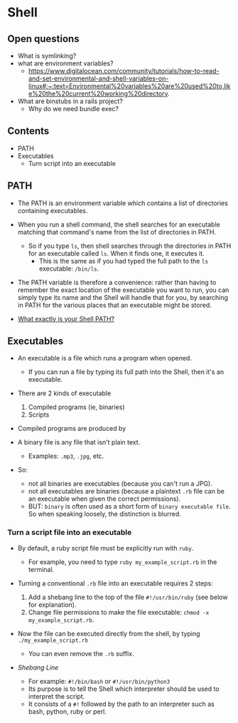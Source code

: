# Shell

## Open questions
- What is symlinking?
- what are environment variables?
  -   https://www.digitalocean.com/community/tutorials/how-to-read-and-set-environmental-and-shell-variables-on-linux#:~:text=Environmental%20variables%20are%20used%20to,like%20the%20current%20working%20directory.
- What are binstubs in a rails project?
  - Why do we need bundle exec?

## Contents
- PATH
- Executables
  - Turn script into an executable

## PATH
- The PATH is an environment variable which contains a list of directories containing executables.
- When you run a shell command, the shell searches for an executable matching that command's name from the list of directories in PATH.
  - So if you type `ls`, then shell searches through the directories in PATH for an executable called `ls`. When it finds one, it executes it. 
    - This is the same as if you had typed the full path to the `ls` executable: `/bin/ls`.
- The PATH variable is therefore a convenience: rather than having to remember the exact location of the executable you want to run, you can simply type its name and the Shell will handle that for you, by searching in PATH for the various places that an executable might be stored.

- [What exactly is your Shell PATH?](https://medium.com/@jalendport/what-exactly-is-your-shell-path-2f076f02deb4)


## Executables
- An executable is a file which runs a program when opened.
  - If you can run a file by typing its full path into the Shell, then it's an executable.
- There are 2 kinds of executable
  1. Compiled programs (ie, binaries)
  2. Scripts
- Compiled programs are produced by 

- A binary file is any file that isn't plain text.
  - Examples: `.mp3`, `.jpg`, etc.
- So:
  - not all binaries are executables (because you can't run a JPG).
  - not all executables are binaries (because a plaintext `.rb` file can be an executable when given the correct permissions).
  - BUT: `binary` is often used as a short form of `binary executable file`. So when speaking loosely, the distinction is blurred.

### Turn a script file into an executable
- By default, a ruby script file must be explicitly run with `ruby`.
  - For example, you need to type `ruby my_example_script.rb` in the terminal.
- Turning a conventional `.rb` file into an executable requires 2 steps:
  1. Add a shebang line to the top of the file `#!/usr/bin/ruby` (see below for explanation).
  2. Change file permissions to make the file executable: `chmod -x my_example_script.rb`.
- Now the file can be executed directly from the shell, by typing `./my_example_script.rb`
  - You can even remove the `.rb` suffix.
  
- *Shebang Line*
  - For example: `#!/bin/bash` or `#!/usr/bin/python3`
  - Its purpose is to tell the Shell which interpreter should be used to interpret the script.
  - It consists of a `#!` followed by the path to an interpreter such as bash, python, ruby or perl.

